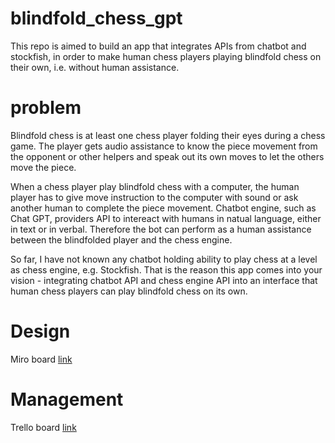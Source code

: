 # blindfold_chess_gpt

This repo is aimed to build an app that integrates APIs from chatbot and stockfish, in order to make human chess players playing blindfold chess on their own, i.e. without human assistance.


# problem

Blindfold chess is at least one chess player folding their eyes during a chess game. The player gets audio assistance to know the piece movement from the opponent or other helpers and speak out its own moves to let the others move the piece.

When a chess player play blindfold chess with a computer, the human player has to give move instruction to the computer with sound or ask another human to complete the piece movement. Chatbot engine, such as Chat GPT, providers API to intereact with humans in natual language, either in text or in verbal. Therefore the bot can perform as a human assistance between the blindfolded player and the chess engine.

So far, I have not known any chatbot holding ability to play chess at a level as chess engine, e.g. Stockfish. That is the reason this app comes into your vision - integrating chatbot API and chess engine API into an interface that human chess players can play blindfold chess on its own.

# Design

Miro board [link](https://miro.com/app/board/uXjVKriX4Qs=/)


# Management

Trello board [link](https://trello.com/b/ALPBu22d/blindfold-chess?openListComposer=true)